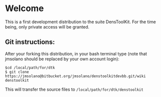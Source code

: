 # Welcome

This is a first development distribution to the suite DensToolKit. For the time being, only private access will be granted.

## Git instructions:

After your forking this distribution, in your bash terminal type (note that jmsolano should be replaced by your own account login):

```
$cd /local/path/for/dtk
$ git clone https://jmsolano@bitbucket.org/jmsolano/denstoolkitdevbb.git/wiki denstoolkit
```

This will transfer the source files to ```/local/path/for/dtk/denstoolkit```

